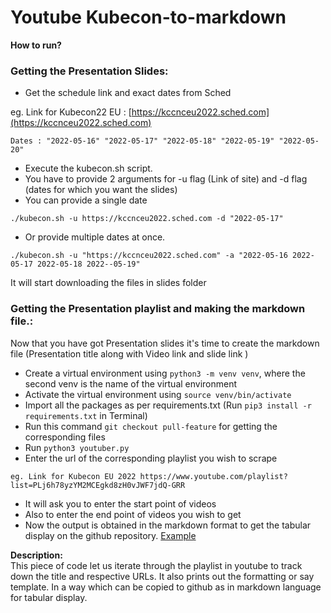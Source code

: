 # Youtube Kubecon-to-markdown  

**How to run?**  
### Getting the Presentation Slides:

- Get the schedule link and exact dates from Sched

eg. Link for Kubecon22 EU : [https://kccnceu2022.sched.com](https://kccnceu2022.sched.com)

    Dates : "2022-05-16" "2022-05-17" "2022-05-18" "2022-05-19" "2022-05-20"

- Execute the kubecon.sh script.
- You have to provide 2 arguments for -u flag (Link of site) 
and -d flag (dates for which you want the slides)
- You can provide a single date
```
./kubecon.sh -u https://kccnceu2022.sched.com -d "2022-05-17" 
```
- Or provide multiple dates at once.
```
./kubecon.sh -u "https://kccnceu2022.sched.com" -a "2022-05-16 2022-05-17 2022-05-18 2022--05-19"
```
It will start downloading the files in slides folder

### Getting the Presentation playlist and making the markdown file.:

Now that you have got Presentation slides it's time to create the markdown file (Presentation title along with Video link and slide link )

- Create a virtual environment using `python3 -m venv venv`, where the second venv is the name of the virtual environment
- Activate the virtual environment using `source venv/bin/activate`
- Import all the packages as per requirements.txt (Run `pip3 install -r requirements.txt` in Terminal)
- Run this command `git checkout pull-feature` for getting the corresponding files
- Run `python3 youtuber.py`
- Enter the url of the corresponding playlist you wish to scrape
```
eg. Link for Kubecon EU 2022 https://www.youtube.com/playlist?list=PLj6h78yzYM2MCEgkd8zH0vJWF7jdQ-GRR
```
- It will ask you to enter the start point of videos 
- Also to enter the end point of videos you wish to get
- Now the output is obtained in the markdown format to get the tabular display on the github repository. [Example](https://github.com/cloudyuga/kubecon19-china)  

**Description:**  
This piece of code let us iterate through the playlist in youtube to track down the title and respective URLs.
It also prints out the formatting or say template.
In a way which can be copied to github as in markdown language for tabular display.  
